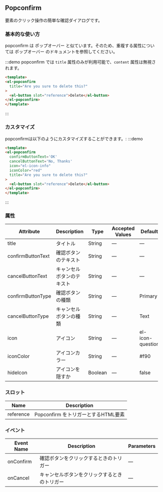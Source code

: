 ## Popconfirm

要素のクリック操作の簡単な確認ダイアログです。

### 基本的な使い方

popconfirm は ポップオーバー と似ています。そのため、重複する属性については ポップオーバー のドキュメントを参照してください。

:::demo popconfirm では `title` 属性のみが利用可能で、`content` 属性は無視されます。
```html
<template>
<el-popconfirm
  title="Are you sure to delete this?"
>
  <el-button slot="reference">Delete</el-button>
</el-popconfirm>
</template>
````
:::

### カスタマイズ
popconfirmは以下のようにカスタマイズすることができます。:
:::demo
```html
<template>
<el-popconfirm
  confirmButtonText='OK'
  cancelButtonText='No, Thanks'
  icon="el-icon-info"
  iconColor="red"
  title="Are you sure to delete this?"
>
  <el-button slot="reference">Delete</el-button>
</el-popconfirm>
</template>
```
:::

### 属性
| Attribute      | Description          | Type      | Accepted Values       | Default  |
|--------------------|----------------------------------------------------------|-------------------|-------------|--------|
|  title              | タイトル | String | — | — |
|  confirmButtonText              | 確認ボタンのテキスト | String | — | — |
|  cancelButtonText              | キャンセルボタンのテキスト | String | — | — |
|  confirmButtonType              | 確認ボタンの種類 | String | — | Primary |
|  cancelButtonType              | キャンセルボタンの種類 | String | — | Text |
|  icon              | アイコン | String | — | el-icon-question |
|  iconColor              | アイコンカラー | String | — | #f90 |
|  hideIcon              | アイコンを隠すか | Boolean | — | false |

### スロット
| Name | Description |
|--- | ---|
| reference | Popconfirm をトリガーとするHTML要素 |

### イベント
| Event Name | Description | Parameters |
|---------|--------|---------|
| onConfirm | 確認ボタンをクリックするときのトリガー | — |
| onCancel | キャンセルボタンをクリックするときのトリガー | — |
